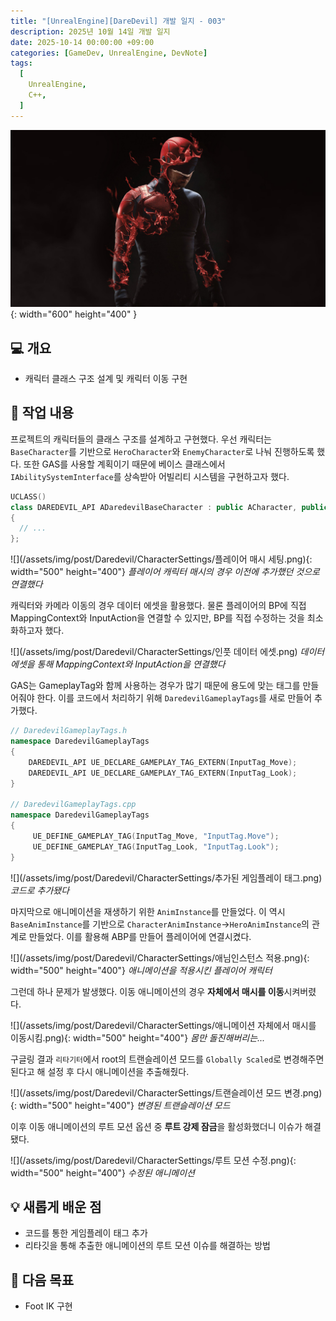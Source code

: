 ```yaml
---
title: "[UnrealEngine][DareDevil] 개발 일지 - 003"
description: 2025년 10월 14일 개발 일지
date: 2025-10-14 00:00:00 +09:00
categories: [GameDev, UnrealEngine, DevNote]
tags:
  [
    UnrealEngine,
    C++,
  ]
---
```


![](/assets/img/post/Daredevil/Daredevil.png){: width="600" height="400" }

## 💻 개요

- 캐릭터 클래스 구조 설계 및 캐릭터 이동 구현

## 🤔 작업 내용

프로젝트의 캐릭터들의 클래스 구조를 설계하고 구현했다. 우선 캐릭터는 `BaseCharacter`를 기반으로 `HeroCharacter`와 `EnemyCharacter`로 나눠 진행하도록 했다. 또한 GAS를 사용할 계획이기 때문에 베이스 클래스에서 `IAbilitySystemInterface`를 상속받아 어빌리티 시스템을 구현하고자 했다.

```c++
UCLASS()
class DAREDEVIL_API ADaredevilBaseCharacter : public ACharacter, public IAbilitySystemInterface
{
  // ...
};
```

![](/assets/img/post/Daredevil/CharacterSettings/플레이어 매시 세팅.png){: width="500" height="400"}
_플레이어 캐릭터 매시의 경우 이전에 추가했던 것으로 연결했다_

캐릭터와 카메라 이동의 경우 데이터 에셋을 활용했다. 물론 플레이어의 BP에 직접 MappingContext와 InputAction을 연결할 수 있지만, BP를 직접 수정하는 것을 최소화하고자 했다. 

![](/assets/img/post/Daredevil/CharacterSettings/인풋 데이터 에셋.png)
_데이터 에셋을 통해 MappingContext와 InputAction을 연결했다_

GAS는 GameplayTag와 함께 사용하는 경우가 많기 때문에 용도에 맞는 태그를 만들어줘야 한다. 이를 코드에서 처리하기 위해 `DaredevilGameplayTags`를 새로 만들어 추가했다.

```c++
// DaredevilGameplayTags.h
namespace DaredevilGameplayTags
{
	DAREDEVIL_API UE_DECLARE_GAMEPLAY_TAG_EXTERN(InputTag_Move);
	DAREDEVIL_API UE_DECLARE_GAMEPLAY_TAG_EXTERN(InputTag_Look);
}

// DaredevilGameplayTags.cpp
namespace DaredevilGameplayTags
{
	 UE_DEFINE_GAMEPLAY_TAG(InputTag_Move, "InputTag.Move");
	 UE_DEFINE_GAMEPLAY_TAG(InputTag_Look, "InputTag.Look");
}
```

![](/assets/img/post/Daredevil/CharacterSettings/추가된 게임플레이 태그.png)
_코드로 추가됐다_

마지막으로 애니메이션을 재생하기 위한 `AnimInstance`를 만들었다. 이 역시 `BaseAnimInstance`를 기반으로 `CharacterAnimInstance`->`HeroAnimInstance`의 관계로 만들었다. 이를 활용해 ABP를 만들어 플레이어에 연결시켰다.

![](/assets/img/post/Daredevil/CharacterSettings/애님인스턴스 적용.png){: width="500" height="400"}
_애니메이션을 적용시킨 플레이어 캐릭터_

그런데 하나 문제가 발생했다. 이동 애니메이션의 경우 **자체에서 매시를 이동**시켜버렸다.

![](/assets/img/post/Daredevil/CharacterSettings/애니메이션 자체에서 매시를 이동시킴.png){: width="500" height="400"}
_몸만 돌진해버리는..._

구글링 결과 `리타기터`에서 root의 트랜슬레이션 모드를 `Globally Scaled`로 변경해주면 된다고 해 설정 후 다시 애니메이션을 추출해줬다.

![](/assets/img/post/Daredevil/CharacterSettings/트랜슬레이션 모드 변경.png){: width="500" height="400"}
_변경된 트랜슬레이션 모드_

이후 이동 애니메이션의 루트 모션 옵션 중 **루트 강제 잠금**을 활성화했더니 이슈가 해결됐다.

![](/assets/img/post/Daredevil/CharacterSettings/루트 모션 수정.png){: width="500" height="400"}
_수정된 애니메이션_

## 💡 새롭게 배운 점

- 코드를 통한 게임플레이 태그 추가
- 리타깃을 통해 추출한 애니메이션의 루트 모션 이슈를 해결하는 방법

## 🚀 다음 목표

- Foot IK 구현